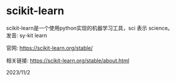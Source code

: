 # scikit-learn

scikit-learn是一个使用python实现的机器学习工具，sci 表示 science。  
发音: sy-kit learn  

官网: https://scikit-learn.org/stable/  

相关链接: https://scikit-learn.org/stable/about.html  


2023/11/2  
